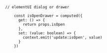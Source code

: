     // elementUI dialog or drawer
```
    const isOpenDrawer = computed({
      get: () => {
        return props.isOpen
      },
      set: (value: boolean) => {
        context.emit('update:isOpen', value)
      }
    })

```
